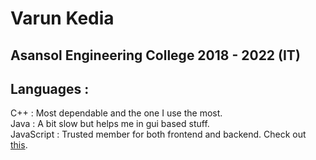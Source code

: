 # Varun Kedia
## Asansol Engineering College 2018 - 2022 (IT)
## Languages :  
C++ : Most dependable and the one I use the most.  
Java : A bit slow but helps me in gui based stuff.  
JavaScript : Trusted member for both frontend and backend. Check out <a href="https://vk-video-chat.herokuapp.com">this</a>.  
